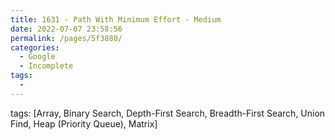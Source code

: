 ```yaml
---
title: 1631 - Path With Minimum Effort - Medium
date: 2022-07-07 23:58:56
permalink: /pages/5f3880/
categories:
  - Google
  - Incomplete
tags:
  - 
---
```

tags: [Array, Binary Search, Depth-First Search, Breadth-First Search, Union Find, Heap (Priority Queue), Matrix]